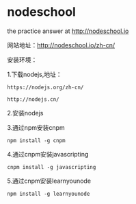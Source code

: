 # nodeschool
the practice answer at http://nodeschool.io

网站地址：http://nodeschool.io/zh-cn/

安装环境：

1.下载nodejs,地址：

	https://nodejs.org/zh-cn/  

	http://nodejs.cn/

2.安装nodejs

3.通过npm安装cnpm

	npm install -g cnpm

4.通过cnpm安装javascripting

	cnpm install -g javascripting
5.通过cnpm安装learnyounode

	npm install -g learnyounode
